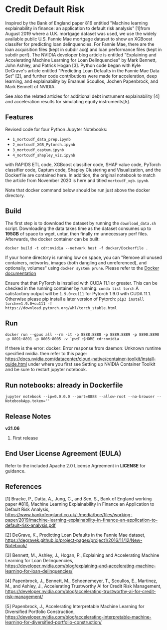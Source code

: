 # Credit Default Risk 
Inspired by the Bank of England paper 816 entitled "Machine learning explainability in finance: an application to default risk analysis" [1]from August 2019 where a U.K. mortgage dataset was used, we use the widely available public U.S. Fannie Mae mortgage dataset to show an XGBoost classifer for predicting loan delinquencies. For Fannie Mae, there are the loan acquisition files (kept in subdir acq) and loan performance files (kept in subdir perf). The NVIDIA developer blog article is entitled "Explaining and Accelerating Machine Learning for Loan Delinquencies" by Mark Bennett, John Ashley, and Patrick Hogan [3]. Python code began with Kyle DeGrave's article entitled "Predicting Loan Defaults in the Fannie Mae Data Set" [2], and further code contributions were made for acceleration, deep learning, and explainability by Emanuel Scoullos, Jochen Papenbrock, and Mark Bennett of NVIDIA.

See also the related articles for additional debt instrument explainability [4] and acceleration results for simulating equity instruments[5]. 

## Features
Revised code for four Python Jupyter Notebooks:

- `1_mortcudf_data_prep.ipynb`
- `2_mortcudf_XGB_Pytorch.ipynb`
- `3_mortcudf_captum.ipynb`
- `4_mortcudf_shapley_viz.ipynb`

with RAPIDS ETL code, XGBoost classifier code, SHAP value code, PyTorch classifier code, Captum code, Shapley Clustering and Visualization, and the Dockerfile are contained here. In addition, the original notebook to match the article from November 2020 is here and titled `mortcudf_xgb.ipynb`.

Note that docker command below should be run just above the docker directory.

## Build
The first step is to download the dataset by running the `download_data.sh` script. Downloading the data takes time as the dataset consumes up to <strong>195GB</strong> of space to wget, untar, then finally rm unnecessary perf files. Afterwards, the docker container can be built:

```
docker build -t cdr:nvidia --network host -f docker/Dockerfile .
```
If your home directory is running low on space, you can "Remove all unused containers, networks, images (both dangling and unreferenced), and optionally, volumes" using `docker system prune`. Please refer to the [Docker documentation](https://docs.docker.com/engine/reference/commandline/system_prune/)

Ensure that that PyTorch is installed with CUDA 11.1 or greater. This can be checked in the running container by running: `conda list torch`
A satisfactory output will be `1.9.0+cu111` for Pytorch 1.9.0 with CUDA 11.1. Otherwise please pip install a later version of Pytorch: `pip3 install torch==1.9.0+cu111 -f https://download.pytorch.org/whl/torch_stable.html`

## Run

```
docker run --gpus all --rm -it -p 8888:8888 -p 8889:8889 -p 8890:8890 -p 8891:8891 -p 8005:8005 -v `pwd`:$HOME cdr:nvidia 
```

If there is the error: docker: Error response from daemon: Unknown runtime specified nvidia.
then refer to this page: https://docs.nvidia.com/datacenter/cloud-native/container-toolkit/install-guide.html
under where you first see Setting up NVIDIA Container Toolkit and be sure to restart jupyter notebook.

## Run notebooks: already in Dockerfile
```
jupyter notebook --ip=0.0.0.0 --port=8888 --allow-root --no-browser --NotebookApp.token=''
```

## Release Notes
**v21.06**
1. First release


## End User License Agreement (EULA)
Refer to the included Apache 2.0 License Agreement in **LICENSE** for guidance.

## References

[1] Bracke, P., Datta, A., Jung, C., and Sen, S., Bank of England working paper #816, Machine Learning Explainability in Finance an Application to Default Risk Analysis, https://www.bankofengland.co.uk/-/media/boe/files/working-paper/2019/machine-learning-explainability-in-finance-an-application-to-default-risk-analysis.pdf <br>

[2] DeGrave, K., Predicting Loan Defaults in the Fannie Mae dataset, https://degravek.github.io/project-pages/project1/2016/11/12/New-Notebook/ <br>

[3] Bennett, M., Ashley, J., Hogan, P., Explaining and Accelerating Machine Learning for Loan Delinquencies, https://developer.nvidia.com/blog/explaining-and-accelerating-machine-learning-for-loan-delinquencies/ <br>

[4] Papenbrock, J., Bennett, M., Schoenemeyer, T., Scoullos, E., Martinez, M., and Ashley, J., Accelerating Trustworthy AI for Credit Risk Management, https://developer.nvidia.com/blog/accelerating-trustworthy-ai-for-credit-risk-management/ <br>

[5] Papenbrock, J., Accelerating Interpretable Machine Learning for Diversified Portfolio Construction, https://developer.nvidia.com/blog/accelerating-interpretable-machine-learning-for-diversified-portfolio-construction/ <br>
